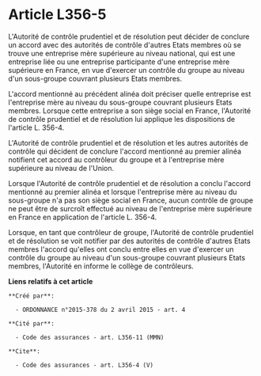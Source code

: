 # Article L356-5

L'Autorité de contrôle prudentiel et de résolution peut décider de conclure un accord avec des autorités de contrôle d'autres
Etats membres où se trouve une entreprise mère supérieure au niveau national, qui est une entreprise liée ou une entreprise
participante d'une entreprise mère supérieure en France, en vue d'exercer un contrôle du groupe au niveau d'un sous-groupe
couvrant plusieurs Etats membres. 

L'accord mentionné au précédent alinéa doit préciser quelle entreprise est l'entreprise mère au niveau du sous-groupe
couvrant plusieurs Etats membres. Lorsque cette entreprise a son siège social en France, l'Autorité de contrôle prudentiel et
de résolution lui applique les dispositions de l'article L. 356-4. 

L'Autorité de contrôle prudentiel et de résolution et les autres autorités de contrôle qui décident de conclure l'accord
mentionné au premier alinéa notifient cet accord au contrôleur du groupe et à l'entreprise mère supérieure au niveau de
l'Union. 

Lorsque l'Autorité de contrôle prudentiel et de résolution a conclu l'accord mentionné au premier alinéa et lorsque
l'entreprise mère au niveau du sous-groupe n'a pas son siège social en France, aucun contrôle de groupe ne peut être de
surcroît effectué au niveau de l'entreprise mère supérieure en France en application de l'article L. 356-4. 

Lorsque, en tant que contrôleur de groupe, l'Autorité de contrôle prudentiel et de résolution se voit notifier par des
autorités de contrôle d'autres Etats membres l'accord qu'elles ont conclu entre elles en vue d'exercer un contrôle du groupe
au niveau d'un sous-groupe couvrant plusieurs Etats membres, l'Autorité en informe le collège de contrôleurs.

**Liens relatifs à cet article**

	**Créé par**:

	  - ORDONNANCE n°2015-378 du 2 avril 2015 - art. 4

	**Cité par**:

	  - Code des assurances - art. L356-11 (MMN)

	**Cite**:

	  - Code des assurances - art. L356-4 (V)

